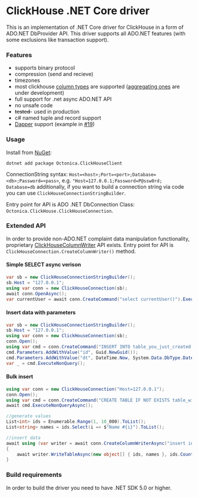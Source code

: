 ClickHouse .NET Core driver
===============

This is an implementation of .NET Core driver for ClickHouse in a form of ADO.NET DbProvider API. This driver supports all ADO.NET features (with some exclusions like transaction support).

### Features
* supports binary protocol
* compression (send and recieve)
* timezones
* most clickhouse [column types](docs/TypeMapping.md) are supported ([aggregating ones](https://clickhouse.tech/docs/en/sql_reference/data_types/aggregatefunction/) are under development)
* full support for .net async ADO.NET API
* no unsafe code
* ~~tested~~- used in production
* c# named tuple and record support
* [Dapper](https://dapperlib.github.io/Dapper/) support (example in [#19](https://github.com/Octonica/ClickHouseClient/issues/19))

### Usage
Install from [NuGet](https://www.nuget.org/packages/Octonica.ClickHouseClient/):
```
dotnet add package Octonica.ClickHouseClient
```

ConnectionString syntax: 
`Host=<host>;Port=<port>;Database=<db>;Password=<pass>`, e.g. `"Host=127.0.0.1;Password=P@ssw0rd; Database=db` additionally, if you want to build a connection string via code you can use `ClickHouseConnectionStringBuilder`.

Entry point for API is ADO .NET DbConnection Class: `Octonica.ClickHouse.ClickHouseConnection`.

### Extended API
In order to provide non-ADO.NET complaint data manipulation functionality, proprietary [ClickHouseColumnWriter](docs/ClickHouseColumnWriter.md) API exists.
Entry point for API is `ClickHouseConnection.CreateColumnWriter()` method.

#### Simple SELECT async verison
```csharp
var sb = new ClickHouseConnectionStringBuilder();
sb.Host = "127.0.0.1";
using var conn = new ClickHouseConnection(sb);
await conn.OpenAsync();
var currentUser = await conn.CreateCommand("select currentUser()").ExecuteScalarAsync();
```
#### Insert data with parameters
```csharp
var sb = new ClickHouseConnectionStringBuilder();
sb.Host = "127.0.0.1";
using var conn = new ClickHouseConnection(sb);
conn.Open();
using var cmd = conn.CreateCommand("INSERT INTO table_you_just_created SELECT {id}, {dt}");
cmd.Parameters.AddWithValue("id", Guid.NewGuid());
cmd.Parameters.AddWithValue("dt", DateTime.Now, System.Data.DbType.DateTime);
var _ = cmd.ExecuteNonQuery();
```
#### Bulk insert
```csharp
using var conn = new ClickHouseConnection("Host=127.0.0.1");
conn.Open();
using var cmd = conn.CreateCommand("CREATE TABLE IF NOT EXISTS table_with_two_fields(id Int32, name String) engine Memory");
await cmd.ExecuteNonQueryAsync();

//generate values
List<int> ids = Enumerable.Range(1, 10_000).ToList();
List<string> names = ids.Select(i => $"Name #{i}").ToList();

//insert data
await using (var writer = await conn.CreateColumnWriterAsync("insert into table_with_two_fields(id, name) values", default))
{
	await writer.WriteTableAsync(new object[] { ids, names }, ids.Count, default);
}
```

### Build requirements
In order to build the driver you need to have .NET SDK 5.0 or higher.
